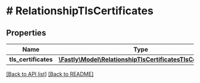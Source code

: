 # # RelationshipTlsCertificates

## Properties

Name | Type | Description | Notes
------------ | ------------- | ------------- | -------------
**tls_certificates** | [**\Fastly\Model\RelationshipTlsCertificatesTlsCertificates**](RelationshipTlsCertificatesTlsCertificates.md) |  | [optional] 


[[Back to API list]](../../README.md#endpoints) [[Back to README]](../../README.md)
